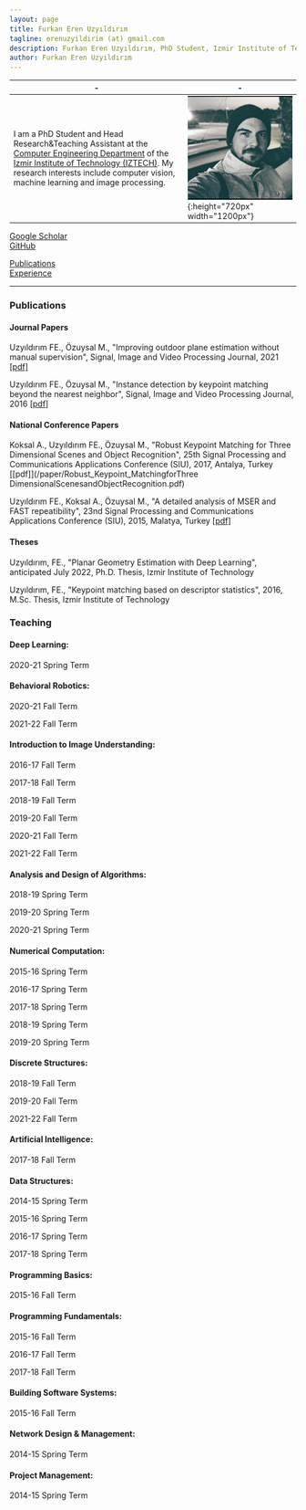 ```yaml
---
layout: page
title: Furkan Eren Uzyıldırım
tagline: erenuzyildirim (at) gmail.com
description: Furkan Eren Uzyıldırım, PhD Student, Izmir Institute of Technology
author: Furkan Eren Uzyıldırım
---
```


| - | - |
|---|---|
| I am a PhD Student and Head Research&Teaching Assistant at the [Computer Engineering Department](https://ceng.iyte.edu.tr) of the [Izmir Institute of Technology (IZTECH)](https://ceng.iyte.edu.tr). My research interests include computer vision, machine learning and image processing.| ![](/image/headshot.png){:height="720px" width="1200px"} |

[Google Scholar](https://scholar.google.com.tr/citations?user=cYWJfPoAAAAJ&hl=en)  
[GitHub](https://github.com/erenuzyildirim)  

[Publications](https://erenuzyildirim.github.io/index.html)  
[Experience](https://erenuzyildirim.github.io/experience.html)  

---

### Publications  

#### Journal Papers

Uzyıldırım FE., Özuysal M., "Improving outdoor plane estimation without manual supervision", Signal, Image and Video Processing Journal, 2021 [[pdf]](/paper/Uzyıldırım-Özuysal_2021_Article_ImprovingOutdoorPlaneEstimationWithoutManualSupervision.pdf)


Uzyıldırım FE., Özuysal M., "Instance detection by keypoint matching beyond the nearest neighbor", Signal, Image and Video Processing Journal, 2016 [[pdf]](/paper/Uzyıldırım-Özuysal_2016_Article_InstanceDetectionByKeypointMatching.pdf)



#### National Conference Papers


Koksal A., Uzyıldırım FE., Özuysal M., "Robust Keypoint Matching for Three Dimensional Scenes and Object Recognition", 25th Signal Processing and Communications Applications Conference (SIU), 2017, Antalya, Turkey [[pdf]](/paper/Robust_Keypoint_MatchingforThree DimensionalScenesandObjectRecognition.pdf)

Uzyıldırım FE., Koksal A., Özuysal M., "A detailed analysis of MSER and FAST repeatibility", 23nd Signal Processing and Communications Applications Conference (SIU), 2015, Malatya, Turkey [[pdf]](/paper/A_detailed_analysis_of_MSER_and_FAST_repeatibility.pdf)



#### Theses

Uzyıldırım, FE., "Planar Geometry Estimation with Deep Learning", anticipated July 2022, Ph.D. Thesis, Izmir Institute of Technology 

Uzyıldırım, FE., "Keypoint matching based on descriptor statistics", 2016, M.Sc. Thesis, Izmir Institute of Technology 


### Teaching  

#### Deep Learning:

2020-21 Spring Term

#### Behavioral Robotics:

2020-21 Fall Term

2021-22 Fall Term

#### Introduction to Image Understanding:

2016-17 Fall Term

2017-18 Fall Term

2018-19 Fall Term

2019-20 Fall Term

2020-21 Fall Term

2021-22 Fall Term
#### Analysis and Design of Algorithms:

2018-19 Spring Term

2019-20 Spring Term

2020-21 Spring Term

#### Numerical Computation:

2015-16 Spring Term

2016-17 Spring Term

2017-18 Spring Term

2018-19 Spring Term

2019-20 Spring Term

#### Discrete Structures:

2018-19 Fall Term

2019-20 Fall Term

2021-22 Fall Term

#### Artificial Intelligence:

2017-18 Fall Term

#### Data Structures:

2014-15 Spring Term

2015-16 Spring Term

2016-17 Spring Term

2017-18 Spring Term

#### Programming Basics:

2015-16 Fall Term

#### Programming Fundamentals:

2015-16 Fall Term

2016-17 Fall Term

2017-18 Fall Term

#### Building Software Systems:

2015-16 Fall Term

#### Network Design & Management:

2014-15 Spring Term

#### Project Management:

2014-15 Spring Term
